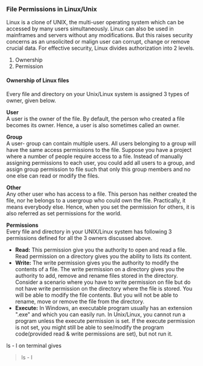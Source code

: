### File Permissions in Linux/Unix

Linux is a clone of UNIX, the multi-user operating system which can be accessed by many users simultaneously. Linux can also be used in mainframes and servers without any modifications. But this raises security concerns as an unsolicited or malign user can corrupt, change or remove crucial data. For effective security, Linux divides authorization into 2 levels.

1. Ownership
2. Permission

#### Ownership of Linux files
Every file and directory on your Unix/Linux system is assigned 3 types of owner, given below.

**User**<br>
    A user is the owner of the file. By default, the person who created a file becomes its owner. Hence, a user is also sometimes called an owner.

**Group**<br>
A user- group can contain multiple users. All users belonging to a group will have the same access permissions to the file. Suppose you have a project where a number of people require access to a file. Instead of manually assigning permissions to each user, you could add all users to a group, and assign group permission to file such that only this group members and no one else can read or modify the files.

**Other**<br>
Any other user who has access to a file. This person has neither created the file, nor he belongs to a usergroup who could own the file. Practically, it means everybody else. Hence, when you set the permission for others, it is also referred as set permissions for the world.

**Permissions**<br>
Every file and directory in your UNIX/Linux system has following 3 permissions defined for all the 3 owners discussed above.

- **Read:** This permission give you the authority to open and read a file. Read permission on a directory gives you the ability to lists its content.
- **Write:** The write permission gives you the authority to modify the contents of a file. The write permission on a directory gives you the authority to add, remove and rename files stored in the directory. Consider a scenario where you have to write permission on file but do not have write permission on the directory where the file is stored. You will be able to modify the file contents. But you will not be able to rename, move or remove the file from the directory.
- **Execute:** In Windows, an executable program usually has an extension ".exe" and which you can easily run. In Unix/Linux, you cannot run a program unless the execute permission is set. If the execute permission is not set, you might still be able to see/modify the program code(provided read & write permissions are set), but not run it.

ls - l on terminal gives
>ls - l

